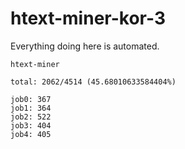 # htext-miner-kor-3

Everything doing here is automated.

```
htext-miner

total: 2062/4514 (45.68010633584404%)

job0: 367
job1: 364
job2: 522
job3: 404
job4: 405
```